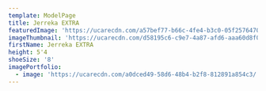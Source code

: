 ```yaml
---
template: ModelPage
title: Jerreka EXTRA
featuredImage: 'https://ucarecdn.com/a57bef77-b66c-4fe4-b3c0-05f25764707b/'
imageThumbnail: 'https://ucarecdn.com/d58195c6-c9e7-4a87-afd6-aaa60d8f00ac/'
firstName: Jerreka EXTRA
height: 5'4
shoeSize: '8'
imagePortfolio:
  - image: 'https://ucarecdn.com/a0dced49-58d6-48b4-b2f8-812891a854c3/'
---
```


